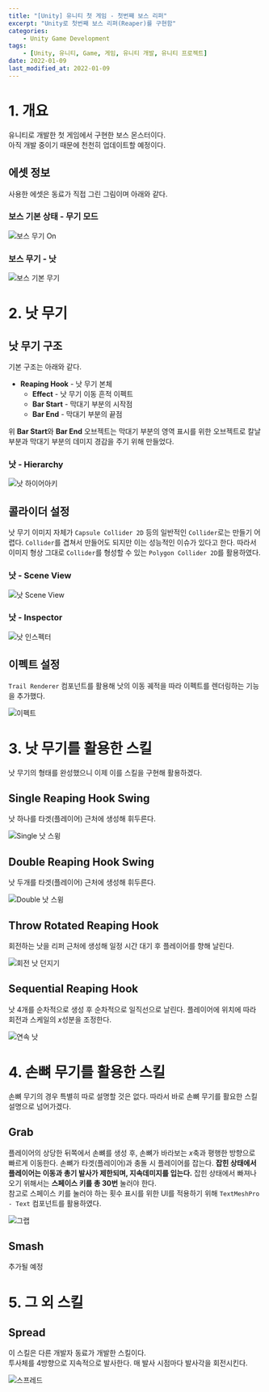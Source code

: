 ```yaml
---
title: "[Unity] 유니티 첫 게임 - 첫번째 보스 리퍼"
excerpt: "Unity로 첫번째 보스 리퍼(Reaper)를 구현함"
categories:
    - Unity Game Development
tags:
    - [Unity, 유니티, Game, 게임, 유니티 개발, 유니티 프로젝트]
date: 2022-01-09
last_modified_at: 2022-01-09
---
```


# 1. 개요

유니티로 개발한 첫 게임에서 구현한 보스 몬스터이다.  
아직 개발 중이기 때문에 천천히 업데이트할 예정이다.  

## 에셋 정보

사용한 에셋은 동료가 직접 그린 그림이며 아래와 같다.

### 보스 기본 상태 - 무기 모드

![보스 무기 On](/assets/images/unity-my-first-game/reaper-boss-weapon-on.png)

### 보스 무기 - 낫

![보스 기본 무기](/assets/images/unity-my-first-game/reaper-boss-weapon-reaping-hook.png)




# 2. 낫 무기

## 낫 무기 구조

기본 구조는 아래와 같다.

* **Reaping Hook** - 낫 무기 본체  
    * **Effect** - 낫 무기 이동 흔적 이펙트
    * **Bar Start** - 막대기 부분의 시작점
    * **Bar End** - 막대기 부분의 끝점

위 **Bar Start**와 **Bar End** 오브젝트는 막대기 부분의 영역 표시를 위한 오브젝트로 칼날 부분과 막대기 부분의 데미지 경감을 주기 위해 만들었다.

### 낫 - Hierarchy

![낫 하이어아키](/assets/images/unity-my-first-game/reaper-boss-weapon-reaping-hook-hierarchy.png)

## 콜라이더 설정

낫 무기 이미지 자체가 `Capsule Collider 2D` 등의 일반적인 `Collider`로는 만들기 어렵다. `Collider`를 겹쳐서 만들어도 되지만 이는 성능적인 이슈가 있다고 한다. 따라서 이미지 형상 그대로 `Collider`를 형성할 수 있는 `Polygon Collider 2D`를 활용하였다.

### 낫 - Scene View

![낫 Scene View](/assets/images/unity-my-first-game/reaper-boss-weapon-reaping-hook-sceneview.png)


### 낫 - Inspector

![낫 인스펙터](/assets/images/unity-my-first-game/reaper-boss-weapon-reaping-hook-inspector.png)


## 이펙트 설정

`Trail Renderer` 컴포넌트를 활용해 낫의 이동 궤적을 따라 이펙트를 렌더링하는 기능을 추가했다.

![이펙트](/assets/images/unity-my-first-game/reaper-boss-weapon-reaping-hook-effect-inspector.png)




# 3. 낫 무기를 활용한 스킬

낫 무기의 형태를 완성했으니 이제 이를 스킬을 구현해 활용하겠다.

## Single Reaping Hook Swing

낫 하나를 타겟(플레이어) 근처에 생성해 휘두른다.

![Single 낫 스윙](/assets/images/unity-my-first-game/reaper-boss-single-reaping-hook-swing.webp)


## Double Reaping Hook Swing

낫 두개를 타겟(플레이어) 근처에 생성해 휘두른다.

![Double 낫 스윙](/assets/images/unity-my-first-game/reaper-boss-double-reaping-hook-swing.webp)

## Throw Rotated Reaping Hook

회전하는 낫을 리퍼 근처에 생성해 일정 시간 대기 후 플레이어를 향해 날린다.

![회전 낫 던지기](/assets/images/unity-my-first-game/reaper-boss-throw-rotated-reaping-hook.webp)

## Sequential Reaping Hook

낫 4개를 순차적으로 생성 후 순차적으로 일직선으로 날린다. 플레이어에 위치에 따라 회전과 스케일의 $x$성분을 조정한다.

![연속 낫](/assets/images/unity-my-first-game/reaper-boss-sequential-reaping-hook.webp)




# 4. 손뼈 무기를 활용한 스킬

손뼈 무기의 경우 특별히 따로 설명할 것은 없다. 따라서 바로 손뼈 무기를 활요한 스킬 설명으로 넘어가겠다.

## Grab

플레이어의 상당한 뒤쪽에서 손뼈를 생성 후, 손뼈가 바라보는 $x$축과 평행한 방향으로 빠르게 이동한다. 손뼈가 타겟(플레이어)과 충돌 시 플레이어를 잡는다. **잡힌 상태에서 플레이어는 이동과 총기 발사가 제한되며, 지속데미지를 입는다.** 잡힌 상태에서 빠져나오기 위해서는 **스페이스 키를 총 30번** 눌러야 한다.  
참고로 스페이스 키를 눌러야 하는 횟수 표시를 위한 UI를 적용하기 위해 `TextMeshPro - Text` 컴포넌트를 활용하였다.

![그랩](/assets/images/unity-my-first-game/reaper-boss-grab.webp)


## Smash

추가될 예정




# 5. 그 외 스킬

## Spread

이 스킬은 다른 개발자 동료가 개발한 스킬이다.  
투사체를 4방향으로 지속적으로 발사한다. 매 발사 시점마다 발사각을 회전시킨다.

![스프레드](/assets/images/unity-my-first-game/reaper-boss-spread.webp)